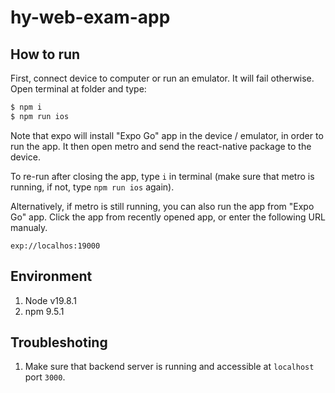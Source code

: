 # hy-web-exam-app

## How to run

First, connect device to computer or run an emulator. It will fail otherwise.
Open terminal at folder and type:

```bash
$ npm i
$ npm run ios
```

Note that expo will install "Expo Go" app in the device / emulator, in order to run the app. It then open metro and send the react-native package to the device.

To re-run after closing the app, type `i` in terminal (make sure that metro is running, if not, type `npm run ios` again).

Alternatively, if metro is still running, you can also run the app from "Expo Go" app. Click the app from recently opened app, or enter the following URL manualy.

```
exp://localhos:19000 
```

## Environment

1. Node v19.8.1
2. npm 9.5.1

## Troubleshoting

1. Make sure that backend server is running and accessible at `localhost` port `3000`.
